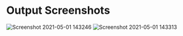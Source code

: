 # Output Screenshots
   ![Screenshot 2021-05-01 143246](https://user-images.githubusercontent.com/56036534/116777765-c3f93f80-aa8b-11eb-8b1e-cdd32f3838c0.jpg)
   ![Screenshot 2021-05-01 143313](https://user-images.githubusercontent.com/56036534/116777766-c9ef2080-aa8b-11eb-8325-4ba8fd5d92ae.jpg)
